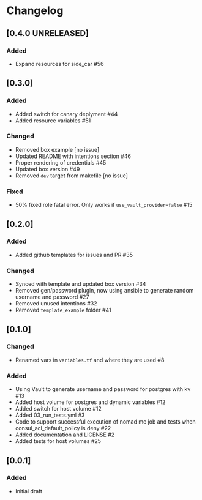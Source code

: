 # Changelog

## [0.4.0 UNRELEASED]

### Added
- Expand resources for side_car #56

## [0.3.0]

### Added
- Added switch for canary deplyment #44
- Added resource variables #51

### Changed
- Removed box example [no issue]
- Updated README with intentions section #46
- Proper rendering of credentials #45
- Updated box version #49
- Removed `dev` target from makefile [no issue]

### Fixed
- 50% fixed role fatal error. Only works if `use_vault_provider=false` #15

## [0.2.0]

### Added
- Added github templates for issues and PR #35

### Changed
- Synced with template and updated box version #34
- Removed gen/password plugin, now using ansible to generate random username and password #27
- Removed unused intentions #32
- Removed `template_example` folder #41

## [0.1.0]

### Changed
- Renamed vars in `variables.tf` and where they are used #8

### Added
- Using Vault to generate username and password for postgres with kv #13
- Added host volume for postgres and dynamic variables #12
- Added switch for host volume #12
- Added 03_run_tests.yml #3
- Code to support successful execution of nomad mc job and tests when consul_acl_default_policy is deny #22
- Added documentation and LICENSE #2
- Added tests for host volumes #25

## [0.0.1]

### Added

- Initial draft
